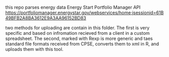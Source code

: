 this repo parses energy data 
Energy Start Portfolio Manager API
https://portfoliomanager.energystar.gov/webservices/home;jsessionid=61B49BFB2A8BA3612E9A3AA96152BD83

two methods for uploading are contain in this folder. The first is very specific and based on infromation recieved from a client in a custom spreadsheet. The second, marked with Rexp is more generic and taes standard file formats received from CPSE, converts them to xml in R, and uploads them with this tool. 
